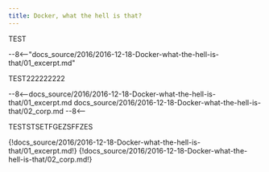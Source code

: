 ```yaml
---
title: Docker, what the hell is that?
---
```


TEST

--8<--​ "docs_source/2016/2016-12-18-Docker-what-the-hell-is-that/01_excerpt.md"

TEST222222222

--8<--​
docs_source/2016/2016-12-18-Docker-what-the-hell-is-that/01_excerpt.md
docs_source/2016/2016-12-18-Docker-what-the-hell-is-that/02_corp.md
--8<--

TESTSTSETFGEZSFFZES

{!docs_source/2016/2016-12-18-Docker-what-the-hell-is-that/01_excerpt.md!}
{!docs_source/2016/2016-12-18-Docker-what-the-hell-is-that/02_corp.md!}